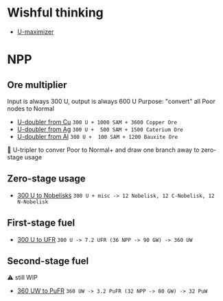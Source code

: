 # Wishful thinking

* [U-maximizer](https://www.satisfactorytools.com/1.0/production?share=ACy1vTFbdD9dEZgOj6eI)

# NPP

## Ore multiplier

Input is always 300 U, output is always 600 U
Purpose: "convert" all Poor nodes to Normal

* [U-doubler from Cu](https://www.satisfactorytools.com/1.0/production?share=cAJvGVjatHWi5jJOH98Z) `300 U + 1000 SAM + 3600 Copper Ore`
* [U-doubler from Ag](https://www.satisfactorytools.com/1.0/production?share=WApiXOeQUmLVeMUEc2e9) `300 U +  500 SAM + 1500 Caterium Ore`
* [U-doubler from Al](https://www.satisfactorytools.com/1.0/production?share=3h0VUNJOFscNgPt0NvhS) `300 U +  100 SAM + 1200 Bauxite Ore`

🤔 U-tripler to conver Poor to Normal+ and draw one branch away to zero-stage usage

## Zero-stage usage

* [300 U to Nobelisks](https://www.satisfactorytools.com/1.0/production?share=fH2nx6d6JmMGBjsXnkXP) `300 U + misc -> 12 Nobelisk, 12 C-Nobelisk, 12 N-Nobelisk`

## First-stage fuel

* [300 U to UFR](https://www.satisfactorytools.com/1.0/production?share=OVXM3dpuZ7nu1dLGcI6K) `300 U -> 7.2 UFR (36 NPP -> 90 GW) -> 360 UW`

## Second-stage fuel

⚠️ still WIP

* [360 UW to PuFR](https://www.satisfactorytools.com/1.0/production?share=Ys3i1JPsavOyBDRB5piu) `360 UW -> 3.2 PuFR (32 NPP -> 80 GW) -> 32 PuW`
